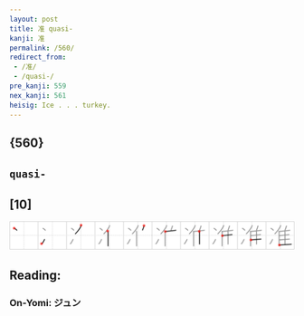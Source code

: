 ```yaml
---
layout: post
title: 准 quasi-
kanji: 准
permalink: /560/
redirect_from:
 - /准/
 - /quasi-/
pre_kanji: 559
nex_kanji: 561
heisig: Ice . . . turkey.
---
```


## {560}

## `quasi-`

## [10]

<div class="stroke"><img src="../images/E58786.png" /></div>

## Reading:

### On-Yomi: ジュン
